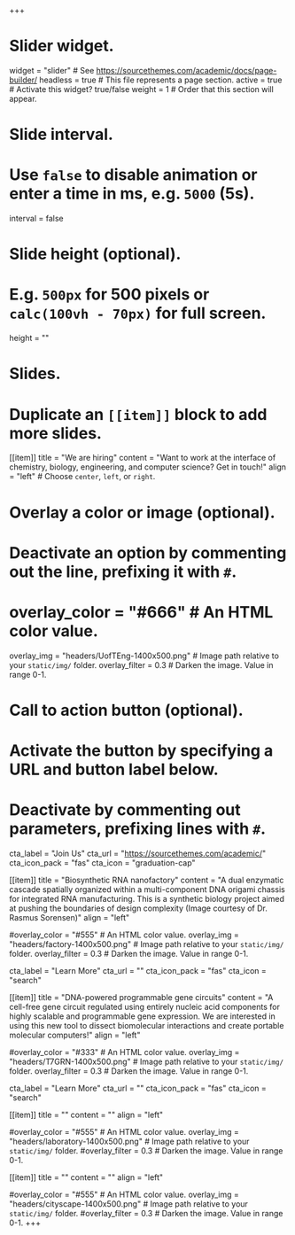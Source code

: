 +++
# Slider widget.
widget = "slider"  # See https://sourcethemes.com/academic/docs/page-builder/
headless = true  # This file represents a page section.
active = true  # Activate this widget? true/false
weight = 1  # Order that this section will appear.

# Slide interval.
# Use `false` to disable animation or enter a time in ms, e.g. `5000` (5s).
interval = false

# Slide height (optional).
# E.g. `500px` for 500 pixels or `calc(100vh - 70px)` for full screen.
height = ""

# Slides.
# Duplicate an `[[item]]` block to add more slides.
[[item]]
  title = "We are hiring"
  content = "Want to work at the interface of chemistry, biology, engineering, and computer science? Get in touch!"
  align = "left"  # Choose `center`, `left`, or `right`.

  # Overlay a color or image (optional).
  #   Deactivate an option by commenting out the line, prefixing it with `#`.
  # overlay_color = "#666"  # An HTML color value.
  overlay_img = "headers/UofTEng-1400x500.png"  # Image path relative to your `static/img/` folder.
  overlay_filter = 0.3  # Darken the image. Value in range 0-1.

  # Call to action button (optional).
  #   Activate the button by specifying a URL and button label below.
  #   Deactivate by commenting out parameters, prefixing lines with `#`.
  cta_label = "Join Us"
  cta_url = "https://sourcethemes.com/academic/"
  cta_icon_pack = "fas"
  cta_icon = "graduation-cap"

[[item]]
  title = "Biosynthetic RNA nanofactory"
  content = "A dual enzymatic cascade spatially organized within a multi-component DNA origami chassis for integrated RNA manufacturing. This is a synthetic biology project aimed at pushing the boundaries of design complexity (Image courtesy of Dr. Rasmus Sorensen)"
  align = "left"

  #overlay_color = "#555"  # An HTML color value.
  overlay_img = "headers/factory-1400x500.png"  # Image path relative to your `static/img/` folder.
  overlay_filter = 0.3  # Darken the image. Value in range 0-1.

  cta_label = "Learn More"
  cta_url = ""
  cta_icon_pack = "fas"
  cta_icon = "search"

[[item]]
  title = "DNA-powered programmable gene circuits"
  content = "A cell-free gene circuit regulated using entirely nucleic acid components for highly scalable and programmable gene expression. We are interested in using this new tool to dissect biomolecular interactions and create portable molecular computers!"
  align = "left"

  #overlay_color = "#333"  # An HTML color value.
  overlay_img = "headers/T7GRN-1400x500.png"  # Image path relative to your `static/img/` folder.
  overlay_filter = 0.3  # Darken the image. Value in range 0-1.

  cta_label = "Learn More"
  cta_url = ""
  cta_icon_pack = "fas"
  cta_icon = "search"

[[item]]
  title = ""
  content = ""
  align = "left"

  #overlay_color = "#555"  # An HTML color value.
  overlay_img = "headers/laboratory-1400x500.png"  # Image path relative to your `static/img/` folder.
  #overlay_filter = 0.3  # Darken the image. Value in range 0-1.

[[item]]
  title = ""
  content = ""
  align = "left"

  #overlay_color = "#555"  # An HTML color value.
  overlay_img = "headers/cityscape-1400x500.png"  # Image path relative to your `static/img/` folder.
  #overlay_filter = 0.3  # Darken the image. Value in range 0-1.
+++
